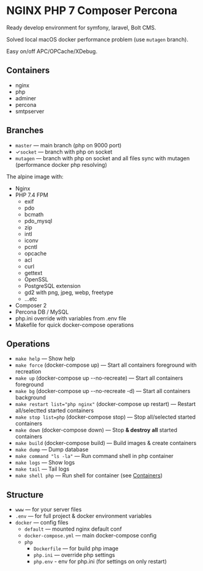 NGINX PHP 7 Composer Percona
============================

Ready develop environment for symfony, laravel, Bolt CMS.

Solved local macOS docker performance problem (use `mutagen` branch).

Easy on/off APC/OPCache/XDebug.

Containers
----------
* nginx
* php
* adminer
* percona
* smtpserver

Branches
--------
* `master` — main branch (php on 9000 port)
* ✓`socket` — branch with php on socket
* `mutagen` — branch with php on socket and all files sync with mutagen (performance docker php resolving)

The alpine image with:
* Nginx
* PHP 7.4 FPM
  * exif
  * pdo
  * bcmath
  * pdo_mysql
  * zip
  * intl
  * iconv
  * pcntl
  * opcache
  * acl
  * curl
  * gettext
  * OpenSSL
  * PostgreSQL extension
  * gd2 with png, jpeg, webp, freetype
  * ...etc
* Composer 2
* Percona DB / MySQL
* php.ini override with variables from .env file
* Makefile for quick docker-compose operations

Operations
----------
* `make help` — Show help
* `make force` (docker-compose up) — Start all containers foreground with recreation
* `make up` (docker-compose up --no-recreate) — Start all containers foreground
* `make bg` (docker-compose up --no-recreate -d) — Start all containers background
* `make restart list="php nginx"` (docker-compose up restart) — Restart all/selectted started containers
* `make stop list=php` (docker-compose stop) — Stop all/selected started containers
* `make down` (docker-compose down) — Stop **& destroy** **all** started containers
* `make build` (docker-compose build) — Build images & create containers
* `make dump` — Dump database
* `make command "ls -la"` — Run command shell in php container
* `make logs` — Show logs
* `make tail` — Tail logs
* `make shell php` — Run shell for container (see [Containers](#Containers))

Structure
---------
* `www` — for your server files
* `.env` — for full project & docker environment variables
* `docker` — config files
  * `default` — mounted nginx default conf
  * `docker-compose.yml` — main docker-compose config
  * `php`
    * `Dockerfile` — for build php image
    * `php.ini` — override php settings
    * `php.env` - env for php.ini (for settings on only restart)
